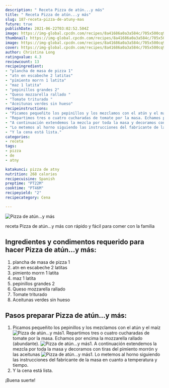 ```yaml
---
description: " Receta Pizza de atún...y más"
title: " Receta Pizza de atún...y más"
slug: 187-receta-pizza-de-atuny-mas
future: true
publishDate: 2021-06-22T03:02:52.504Z
image: https://img-global.cpcdn.com/recipes/8a41686a0a3a584c/705x500cq90/pizza-de-atuny-mas-foto-principal.jpg
thumbnail: https://img-global.cpcdn.com/recipes/8a41686a0a3a584c/705x500cq90/pizza-de-atuny-mas-foto-principal.jpg
image: https://img-global.cpcdn.com/recipes/8a41686a0a3a584c/705x500cq90/pizza-de-atuny-mas-foto-principal.jpg
cover: https://img-global.cpcdn.com/recipes/8a41686a0a3a584c/705x500cq90/pizza-de-atuny-mas-foto-principal.jpg
author: Christina Long
ratingvalue: 4.3
reviewcount: 13
recipeingredient:
- "plancha de masa de pizza 1"
- "atn en escabeche 2 latitas"
- "pimiento morrn 1 latita"
- "maz 1 latita"
- "pepinillos grandes 2"
- "Queso mozzarella rallado "
- "Tomate triturado "
- "Aceitunas verdes sin hueso"
recipeinstructions:
- "Picamos pequeñito los pepinillos y los mezclamos con el atún y el maíz"
- "Repartimos tres o cuatro cucharadas de tomate por la masa. Echamos por encima la mozzarella rallado (abundante)."
- "A continuación extendemos la mezcla por toda la masa y decoramos con tiras del pimiento morrón y las aceitunas"
- "Lo metemos al horno siguiendo las instrucciones del fabricante de la masa en cuanto a temperatura y tiempo."
- "Y la cena está lista."
categories:
- receta
tags:
- pizza
- de
- atny

katakunci: pizza de atny 
nutrition: 268 calories
recipecuisine: Spanish
preptime: "PT22M"
cooktime: "PT46M"
recipeyield: "2"
recipecategory: Cena

---
```



![Pizza de atún...y más](https://img-global.cpcdn.com/recipes/8a41686a0a3a584c/705x500cq90/pizza-de-atuny-mas-foto-principal.jpg)

receta Pizza de atún...y más con rápido y fácil para comer con la familia

<!--inarticleads1-->

## Ingredientes y condimentos requerido para hacer Pizza de atún...y más:

1. plancha de masa de pizza 1
1. atn en escabeche 2 latitas
1. pimiento morrn 1 latita
1. maz 1 latita
1. pepinillos grandes 2
1. Queso mozzarella rallado 
1. Tomate triturado 
1. Aceitunas verdes sin hueso



<!--inarticleads2-->

## Pasos preparar Pizza de atún...y más:

1. Picamos pequeñito los pepinillos y los mezclamos con el atún y el maíz
<img src="https://img-global.cpcdn.com/steps/e9f01a3e78d8b4e0/160x128cq70/foto-del-paso-1-de-la-receta-pizza-de-atuny-mas.jpg" alt="Pizza de atún...y más">1. Repartimos tres o cuatro cucharadas de tomate por la masa. Echamos por encima la mozzarella rallado (abundante).
<img src="https://img-global.cpcdn.com/steps/e7e81410853d989c/160x128cq70/foto-del-paso-2-de-la-receta-pizza-de-atuny-mas.jpg" alt="Pizza de atún...y más">1. A continuación extendemos la mezcla por toda la masa y decoramos con tiras del pimiento morrón y las aceitunas
<img src="https://img-global.cpcdn.com/steps/72f8c25c98f18848/160x128cq70/foto-del-paso-3-de-la-receta-pizza-de-atuny-mas.jpg" alt="Pizza de atún...y más">1. Lo metemos al horno siguiendo las instrucciones del fabricante de la masa en cuanto a temperatura y tiempo.
1. Y la cena está lista.



¡Buena suerte!

